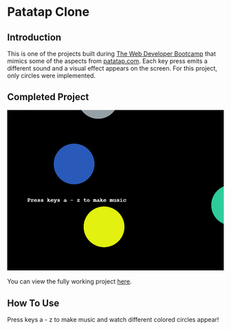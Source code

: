 # Patatap Clone

## Introduction

This is one of the projects built during [The Web Developer Bootcamp](https://www.udemy.com/the-web-developer-bootcamp/) that mimics some of the aspects from [patatap.com](http://www.patatap.com/).  Each key press emits a different sound and a visual effect appears on the screen.  For this project, only circles were implemented.  

## Completed Project

![Alt text](https://github.com/DrewcHarris/Patatap_Clone/blob/master/screenshot.png)

You can view the fully working project [here](http://www.cth3.com/drew/patatap/circles.html).

## How To Use
Press keys a - z to make music and watch different colored circles appear!  
